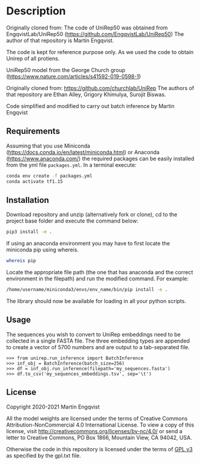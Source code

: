 # Description
Originally cloned from:
The code of UniRep50 was obtained from EngqvistLab/UniRep50 (https://github.com/EngqvistLab/UniRep50) 
The author of that repository is Martin Engqvist.

The code is kept for reference purpose only. As we used the code to obtain Unirep of all protiens. 

UniRep50 model from the George Church group (https://www.nature.com/articles/s41592-019-0598-1)

Originally cloned from:
https://github.com/churchlab/UniRep
The authors of that repository are Ethan Alley, Grigory Khimulya, Surojit Biswas.

Code simplified and modified to carry out batch inference by Martin Engqvist

## Requirements
Assuming that you use Miniconda (https://docs.conda.io/en/latest/miniconda.html) or Anaconda (https://www.anaconda.com/) the required packages can be easily installed from the yml file `packages.yml`. In a terminal execute:
```bash
conda env create -f packages.yml
conda activate tf1.15
```

## Installation
Download repository and unzip (alternatively fork or clone), cd to the project base folder and execute the command below:

```bash
pip3 install -e .
```

If using an anaconda environment you may have to first locate the miniconda pip using whereis.
```bash
whereis pip
```

Locate the appropriate file path (the one that has anaconda and the correct environment in the filepath) and run the modified command. For example:

```bash
/home/username/miniconda3/envs/env_name/bin/pip install -e .
```

The library should now be available for loading in all your python scripts.


## Usage
The sequences you wish to convert to UniRep embeddings need to be collected in a single FASTA file. The three embedding types are appended to create a vector of 5700 numbers and are output to a tab-separated file.
```python3
>>> from unirep.run_inference import BatchInference
>>> inf_obj = BatchInference(batch_size=256)
>>> df = inf_obj.run_inference(filepath='my_sequences.fasta')
>>> df.to_csv('my_sequences_embeddings.tsv', sep='\t')
```


## License
Copyright 2020-2021 Martin Engqvist

All the model weights are licensed under the terms of Creative Commons Attribution-NonCommercial 4.0 International License. To view a copy of this license, visit http://creativecommons.org/licenses/by-nc/4.0/ or send a letter to Creative Commons, PO Box 1866, Mountain View, CA 94042, USA.

Otherwise the code in this repository is licensed under the terms of [GPL v3](https://www.gnu.org/licenses/gpl-3.0.html) as specified by the gpl.txt file.

